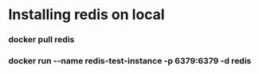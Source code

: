 # Installing redis on local

### docker pull redis
### docker run --name redis-test-instance -p 6379:6379 -d redis
